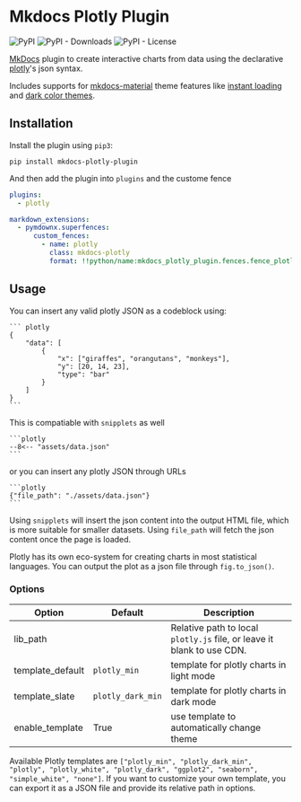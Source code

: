 

# Mkdocs Plotly Plugin

![PyPI](https://img.shields.io/pypi/v/mkdocs-plotly-plugin?style=for-the-badge)
![PyPI - Downloads](https://img.shields.io/pypi/dm/mkdocs-plotly-plugin?style=for-the-badge)
![PyPI - License](https://img.shields.io/pypi/l/mkdocs-plotly-plugin?style=for-the-badge)

[MkDocs](https://www.mkdocs.org/) plugin to create interactive charts from data using the declarative [plotly](https://plotly.com/javascript/)'s json syntax. 

Includes supports for [mkdocs-material](https://github.com/squidfunk/mkdocs-material) theme features like [instant loading](https://squidfunk.github.io/mkdocs-material/setup/setting-up-navigation/?h=reload#instant-loading) and [dark color themes](https://squidfunk.github.io/mkdocs-material/setup/changing-the-colors/#color-palette-toggle).

## Installation

Install the plugin using `pip3`:

```shell
pip install mkdocs-plotly-plugin 
```

And then add the plugin into `plugins` and the custome fence

```yml
plugins:
  - plotly

markdown_extensions:
  - pymdownx.superfences:
      custom_fences:
        - name: plotly
          class: mkdocs-plotly
          format: !!python/name:mkdocs_plotly_plugin.fences.fence_plotly
```

## Usage

You can insert any valid plotly JSON as a codeblock using:
````
``` plotly
{
    "data": [
        {
            "x": ["giraffes", "orangutans", "monkeys"],
            "y": [20, 14, 23],
            "type": "bar"
        }
    ]
}
```
````


This is compatiable with `snipplets` as well

````
```plotly
--8<-- "assets/data.json"
```
````


or you can insert any plotly JSON through URLs


````
```plotly
{"file_path": "./assets/data.json"}
```
````


Using `snipplets` will insert the json content into the output HTML file, which is more suitable for smaller datasets. Using `file_path` will fetch the json content once the page is loaded.

Plotly has its own eco-system for creating charts in most statistical languages. You can output the plot as a json file through `fig.to_json()`.

### Options

| Option   | Default | Description                                                            |
| -------- | ------- | ---------------------------------------------------------------------- |
| lib_path | ` `      | Relative path to local `plotly.js` file, or leave it blank to use CDN. |
| template_default   | `plotly_min`  | template for plotly charts in light mode |
| template_slate | `plotly_dark_min`      | template for plotly charts in dark mode |
| enable_template | True | use template to automatically change theme |

Available Plotly templates are `["plotly_min", "plotly_dark_min", "plotly", "plotly_white", "plotly_dark", "ggplot2", "seaborn", "simple_white", "none"]`. If you want to customize your own template, you can export it as a JSON file and provide its relative path in options.
